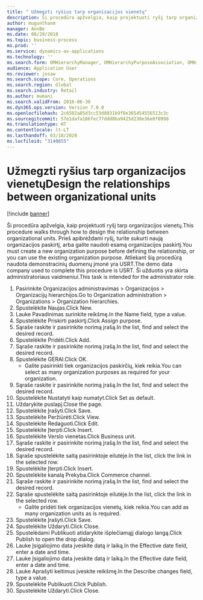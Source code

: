 ```yaml
---
title: " Užmegzti ryšius tarp organizacijos vienetų"
description: Ši procedūra apžvelgia, kaip projektuoti ryšį tarp organizacijos vienetų.
author: mugunthanm
manager: AnnBe
ms.date: 08/29/2018
ms.topic: business-process
ms.prod: ''
ms.service: dynamics-ax-applications
ms.technology: ''
ms.search.form: OMHierarchyManager, OMHierarchyPurposeAssociation, OMHierarchySelection, HierarchyDesigner, OMNodeSelection,  HierarchyPublishAndCloseForm
audience: Application User
ms.reviewer: josaw
ms.search.scope: Core, Operations
ms.search.region: Global
ms.search.industry: Retail
ms.author: mumani
ms.search.validFrom: 2016-06-30
ms.dyn365.ops.version: Version 7.0.0
ms.openlocfilehash: 2c6502a05d3cc53d8031b9f8e365454556513c3c
ms.sourcegitcommit: 57e1dafa186fec77ddd8ba9425d238e36e0f0998
ms.translationtype: HT
ms.contentlocale: lt-LT
ms.lasthandoff: 03/18/2020
ms.locfileid: "3140855"
---
```

# <a name="design-the-relationships-between-organizational-units"></a><span data-ttu-id="8f49e-103"> Užmegzti ryšius tarp organizacijos vienetų</span><span class="sxs-lookup"><span data-stu-id="8f49e-103">Design the relationships between organizational units</span></span>

[!include [banner](../includes/banner.md)]

<span data-ttu-id="8f49e-104">Ši procedūra apžvelgia, kaip projektuoti ryšį tarp organizacijos vienetų.</span><span class="sxs-lookup"><span data-stu-id="8f49e-104">This procedure walks through how to design the relationship between organizational units.</span></span> <span data-ttu-id="8f49e-105">Prieš apibrėždami ryšį, turite sukurti naują organizacijos paskirtį, arba galite naudoti esamą organizacijos paskirtį.</span><span class="sxs-lookup"><span data-stu-id="8f49e-105">You must create a new organization purpose before defining the relationship, or you can use the existing organization purpose.</span></span> <span data-ttu-id="8f49e-106">Atliekant šią procedūrą naudota demonstracinių duomenų įmonė yra USRT.</span><span class="sxs-lookup"><span data-stu-id="8f49e-106">The demo data company used to complete this procedure is USRT.</span></span> <span data-ttu-id="8f49e-107">Ši užduotis yra skirta administratoriaus vaidmeniui.</span><span class="sxs-lookup"><span data-stu-id="8f49e-107">This task is intended for the administrator role.</span></span>

1. <span data-ttu-id="8f49e-108">Pasirinkite Organizacijos administravimas > Organizacijos > Organizacijų hierarchijos.</span><span class="sxs-lookup"><span data-stu-id="8f49e-108">Go to Organization administration > Organizations > Organization hierarchies.</span></span>
2. <span data-ttu-id="8f49e-109">Spustelėkite Naujas.</span><span class="sxs-lookup"><span data-stu-id="8f49e-109">Click New.</span></span>
3. <span data-ttu-id="8f49e-110">Lauke Pavadinimas surinkite reikšmę.</span><span class="sxs-lookup"><span data-stu-id="8f49e-110">In the Name field, type a value.</span></span>
4. <span data-ttu-id="8f49e-111">Spustelėkite Priskirti paskirtį.</span><span class="sxs-lookup"><span data-stu-id="8f49e-111">Click Assign purpose.</span></span>
5. <span data-ttu-id="8f49e-112">Sąraše raskite ir pasirinkite norimą įrašą.</span><span class="sxs-lookup"><span data-stu-id="8f49e-112">In the list, find and select the desired record.</span></span>
6. <span data-ttu-id="8f49e-113">Spustelėkite Pridėti.</span><span class="sxs-lookup"><span data-stu-id="8f49e-113">Click Add.</span></span>
7. <span data-ttu-id="8f49e-114">Sąraše raskite ir pasirinkite norimą įrašą.</span><span class="sxs-lookup"><span data-stu-id="8f49e-114">In the list, find and select the desired record.</span></span>
8. <span data-ttu-id="8f49e-115">Spustelėkite GERAI.</span><span class="sxs-lookup"><span data-stu-id="8f49e-115">Click OK.</span></span>
    * <span data-ttu-id="8f49e-116">Galite pasirinkti tiek organizacijos paskirčių, kiek reikia.</span><span class="sxs-lookup"><span data-stu-id="8f49e-116">You can select as many organization purposes as required for your organization.</span></span>  
9. <span data-ttu-id="8f49e-117">Sąraše raskite ir pasirinkite norimą įrašą.</span><span class="sxs-lookup"><span data-stu-id="8f49e-117">In the list, find and select the desired record.</span></span>
10. <span data-ttu-id="8f49e-118">Spustelėkite Nustatyti kaip numatyt.</span><span class="sxs-lookup"><span data-stu-id="8f49e-118">Click Set as default.</span></span>
11. <span data-ttu-id="8f49e-119">Uždarykite puslapį.</span><span class="sxs-lookup"><span data-stu-id="8f49e-119">Close the page.</span></span>
12. <span data-ttu-id="8f49e-120">Spustelėkite Įrašyti.</span><span class="sxs-lookup"><span data-stu-id="8f49e-120">Click Save.</span></span>
13. <span data-ttu-id="8f49e-121">Spustelėkite Peržiūrėti.</span><span class="sxs-lookup"><span data-stu-id="8f49e-121">Click View.</span></span>
14. <span data-ttu-id="8f49e-122">Spustelėkite Redaguoti.</span><span class="sxs-lookup"><span data-stu-id="8f49e-122">Click Edit.</span></span>
15. <span data-ttu-id="8f49e-123">Spustelėkite Įterpti.</span><span class="sxs-lookup"><span data-stu-id="8f49e-123">Click Insert.</span></span>
16. <span data-ttu-id="8f49e-124">Spustelėkite Verslo vienetas.</span><span class="sxs-lookup"><span data-stu-id="8f49e-124">Click Business unit.</span></span>
17. <span data-ttu-id="8f49e-125">Sąraše raskite ir pasirinkite norimą įrašą.</span><span class="sxs-lookup"><span data-stu-id="8f49e-125">In the list, find and select the desired record.</span></span>
18. <span data-ttu-id="8f49e-126">Sąraše spustelėkite saitą pasirinktoje eilutėje.</span><span class="sxs-lookup"><span data-stu-id="8f49e-126">In the list, click the link in the selected row.</span></span>
19. <span data-ttu-id="8f49e-127">Spustelėkite Įterpti.</span><span class="sxs-lookup"><span data-stu-id="8f49e-127">Click Insert.</span></span>
20. <span data-ttu-id="8f49e-128">Spustelėkite kanalą Prekyba.</span><span class="sxs-lookup"><span data-stu-id="8f49e-128">Click Commerce channel.</span></span>
21. <span data-ttu-id="8f49e-129">Sąraše raskite ir pasirinkite norimą įrašą.</span><span class="sxs-lookup"><span data-stu-id="8f49e-129">In the list, find and select the desired record.</span></span>
22. <span data-ttu-id="8f49e-130">Sąraše spustelėkite saitą pasirinktoje eilutėje.</span><span class="sxs-lookup"><span data-stu-id="8f49e-130">In the list, click the link in the selected row.</span></span>
    * <span data-ttu-id="8f49e-131">Galite pridėti tiek organizacijos vienetų, kiek reikia.</span><span class="sxs-lookup"><span data-stu-id="8f49e-131">You can add as many organization units as is required.</span></span>  
23. <span data-ttu-id="8f49e-132">Spustelėkite Įrašyti.</span><span class="sxs-lookup"><span data-stu-id="8f49e-132">Click Save.</span></span>
24. <span data-ttu-id="8f49e-133">Spustelėkite Uždaryti.</span><span class="sxs-lookup"><span data-stu-id="8f49e-133">Click Close.</span></span>
25. <span data-ttu-id="8f49e-134">Spustelėdami Publikuoti atidarykite išplečiamąjį dialogo langą.</span><span class="sxs-lookup"><span data-stu-id="8f49e-134">Click Publish to open the drop dialog.</span></span>
26. <span data-ttu-id="8f49e-135">Lauke Įsigaliojimo data įveskite datą ir laiką.</span><span class="sxs-lookup"><span data-stu-id="8f49e-135">In the Effective date field, enter a date and time.</span></span>
27. <span data-ttu-id="8f49e-136">Lauke Įsigaliojimo data įveskite datą ir laiką.</span><span class="sxs-lookup"><span data-stu-id="8f49e-136">In the Effective date field, enter a date and time.</span></span>
28. <span data-ttu-id="8f49e-137">Lauke Aprašyti keitimus įveskite reikšmę.</span><span class="sxs-lookup"><span data-stu-id="8f49e-137">In the Describe changes field, type a value.</span></span>
29. <span data-ttu-id="8f49e-138">Spustelėkite Publikuoti.</span><span class="sxs-lookup"><span data-stu-id="8f49e-138">Click Publish.</span></span>
30. <span data-ttu-id="8f49e-139">Spustelėkite Uždaryti.</span><span class="sxs-lookup"><span data-stu-id="8f49e-139">Click Close.</span></span>

